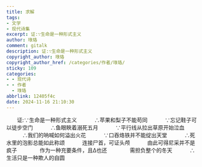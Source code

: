 ```yaml
---
title: 求解
tags:
- 文学
- 现代诗集
excerpt: 证:∵生命是一种形式主义
author: 琭珞
comment: gitalk
description: 证:∵生命是一种形式主义
copyright_author: 琭珞
copyright_author_href: /categories/作者/琭珞/
sticky: 109
categories:
- - 现代诗
- - 作者
  - 琭珞
abbrlink: 12405f4c
date: 2024-11-16 21:10:30
---
```


&emsp;&emsp;证:∵生命是一种形式主义
&emsp;&emsp;&emsp;∴苹果和梨子不能苟同
&emsp;&emsp;&emsp;∵忘记鞋子可以徒步空门
&emsp;&emsp;&emsp;∴鱼眼䀹着溺死五月
&emsp;&emsp;&emsp;∵平行线从拉出草原开始泣血
&emsp;&emsp;&emsp;∴我们的呐喊如何溢出火花
&emsp;&emsp;&emsp;∵口吞烙铁并不能绽出天堂
&emsp;&emsp;&emsp;∴死水里的泡影总能如此称颂
&emsp;&emsp;&emsp;连接尸首，可证头颅
&emsp;&emsp;&emsp;由此可得尼采并不是疯子
&emsp;&emsp;&emsp;&emsp;作为一种充要条件，且Δ也还
&emsp;&emsp;&emsp;&emsp;需担负整个的冬天
&emsp;&emsp;&emsp;∴生活只是一种欺人的自圆